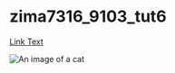 # zima7316_9103_tut6

[Link Text](https://www.google.com)

![An image of a cat](http://placekitten.com/200/300)